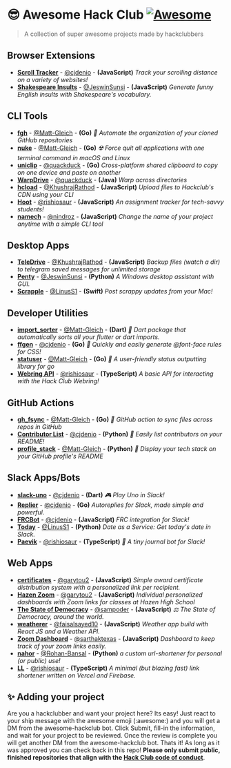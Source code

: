 # 😎 Awesome Hack Club [![Awesome](https://awesome.re/badge.svg)](https://awesome.re)
> A collection of super awesome projects made by hackclubbers

## Browser Extensions
- **[Scroll Tracker](http://github.com/cjdenio/scroll-tracker)** - [@cjdenio](https://github.com/cjdenio) - **(JavaScript)** _Track your scrolling distance on a variety of websites!_
- **[Shakespeare Insults](https://github.com/JeswinSunsi/Shakespeare)** - [@JeswinSunsi](https://github.com/JeswinSunsi) - **(JavaScript)** _Generate funny English insults with Shakespeare's vocabulary._

## CLI Tools
- **[fgh](https://github.com/Matt-Gleich/fgh)** - [@Matt-Gleich](https://github.com/Matt-Gleich) - **(Go)** _📁 Automate the organization of your cloned GitHub repositories_
- **[nuke](https://github.com/Matt-Gleich/nuke)** - [@Matt-Gleich](https://github.com/Matt-Gleich) - **(Go)** _☢️ Force quit all applications with one terminal command in macOS and Linux_
- **[uniclip](https://github.com/quackduck/uniclip)** - [@quackduck](https://github.com/quackduck) - **(Go)** _Cross-platform shared clipboard to copy on one device and paste on another_
- **[WarpDrive](https://github.com/quackduck/WarpDrive)** - [@quackduck](https://github.com/quackduck) - **(Java)** _Warp across directories_
- **[hcload](https://github.com/KhushrajRathod/hcload)** - [@KhushrajRathod](https://github.com/KhushrajRathod) - **(JavaScript)** _Upload files to Hackclub's CDN using your CLI_
- **[Hoot](https://github.com/rishiosaur/hoot-cli)** - [@rishiosaur](https://github.com/rishiosaur) - **(JavaScript)** _An assignment tracker for tech-savvy students!_
- **[namech](http://github.com/nindroz/namech)** - [@nindroz](https://github.com/nindroz) - **(JavaScript)** _Change the name of your project anytime with a simple CLI tool_

## Desktop Apps
- **[TeleDrive](https://github.com/KhushrajRathod/TeleDrive)** - [@KhushrajRathod](https://github.com/KhushrajRathod) - **(JavaScript)** _Backup files (watch a dir) to telegram saved messages for unlimited storage_
- **[Penty](http://github.com/jeswinsunsi/pentyDesktopAssistant)** - [@JeswinSunsi](https://github.com/JeswinSunsi) - **(Python)** _A Windows desktop assistant with GUI._
- **[Scrapple](https://github.com/LinusS1/Scrapple)** - [@LinusS1](https://github.com/LinusS1) - **(Swift)** _Post scrappy updates from your Mac!_

## Developer Utilities
- **[import_sorter](https://github.com/fluttercommunity/import_sorter)** - [@Matt-Gleich](https://github.com/Matt-Gleich) - **(Dart)** _🎯  Dart package that automatically sorts all your flutter or dart imports._
- **[ffgen](http://github.com/cjdenio/ffgen)** - [@cjdenio](https://github.com/cjdenio) - **(Go)** _🎨 Quickly and easily generate @font-face rules for CSS!_
- **[statuser](https://github.com/Matt-Gleich/statuser)** - [@Matt-Gleich](https://github.com/Matt-Gleich) - **(Go)** _📣  A user-friendly status outputting library for go_
- **[Webring API](http://github.com/rishiosaur/webring-api)** - [@rishiosaur](https://github.com/rishiosaur) - **(TypeScript)** _A basic API for interacting with the Hack Club Webring!_

## GitHub Actions
- **[gh_fsync](https://github.com/Matt-Gleich/gh_fsync)** - [@Matt-Gleich](https://github.com/Matt-Gleich) - **(Go)** _🔄 GitHub action to sync files across repos in GitHub_
- **[Contributor List](https://github.com/cjdenio/contributor_list)** - [@cjdenio](https://github.com/cjdenio) - **(Python)** _👥 Easily list contributors on your README!_
- **[profile_stack](https://github.com/Matt-Gleich/profile_stack)** - [@Matt-Gleich](https://github.com/Matt-Gleich) - **(Python)** _🚀 Display your tech stack on your GitHub profile's README_

## Slack Apps/Bots
- **[slack-uno](https://github.com/cjdenio/slack-uno)** - [@cjdenio](https://github.com/cjdenio) - **(Dart)** _🎮 Play Uno in Slack!_
- **[Replier](https://github.com/cjdenio/replier)** - [@cjdenio](https://github.com/cjdenio) - **(Go)** _Autoreplies for Slack, made simple and powerful._
- **[FRCBot](http://github.com/deniosoftware/frcbot)** - [@cjdenio](https://github.com/cjdenio) - **(JavaScript)** _FRC integration for Slack!_
- **[Today](https://github.com/LinusS1/Today)** - [@LinusS1](https://github.com/LinusS1) - **(Python)** _Date as a Service: Get today's date in Slack._
- **[Paevik](https://github.com/rishiosaur/paevik)** - [@rishiosaur](https://github.com/rishiosaur) - **(TypeScript)** _📝 A tiny journal bot for Slack!_

## Web Apps
- **[certificates](https://github.com/garytou2/certificates)** - [@garytou2](https://github.com/garytou2) - **(JavaScript)** _Simple award certificate distribution system with a personalized link per recipient._
- **[Hazen Zoom](https://github.com/garytou2/Hazen-Zoom)** - [@garytou2](https://github.com/garytou2) - **(JavaScript)** _Individual personalized dashboards with Zoom links for classes at Hazen High School_
- **[The State of Democracy](https://github.com/sampoder/democracy)** - [@sampoder](https://github.com/sampoder) - **(JavaScript)** _⚖️ The State of Democracy, around the world._
- **[weatherer](https://github.com/faisalsayed10/weatherer)** - [@faisalsayed10](https://github.com/faisalsayed10) - **(JavaScript)** _Weather app build with React JS and a Weather API._
- **[Zoom Dashboard](https://github.com/sarthaktexas/zoom-dashboard)** - [@sarthaktexas](https://github.com/sarthaktexas) - **(JavaScript)** _Dashboard to keep track of your zoom links easily._
- **[nahor](https://github.com/Rohan-Bansal/nahor)** - [@Rohan-Bansal](https://github.com/Rohan-Bansal) - **(Python)** _a custom url-shortener for personal (or public) use!_
- **[LL](https://github.com/rishiosaur/ll)** - [@rishiosaur](https://github.com/rishiosaur) - **(TypeScript)** _A minimal (but blazing fast) link shortener written on Vercel and Firebase._

## ✨ Adding your project

Are you a hackclubber and want your project here? Its easy! Just react to your ship message with the awesome emoji (:awesome:) and you will get a DM from the awesome-hackclub bot. Click Submit, fill-in the information, and wait for your project to be reviewed. Once the review is complete you will get another DM from the awesome-hackclub bot. Thats it! As long as it was approved you can check back in this repo! **Please only submit public, finished repositories that align with the [Hack Club code of conduct](https://hackclub.com/conduct/)**.
